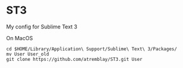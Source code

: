# ST3
My config for Sublime Text 3

On MacOS
```
cd $HOME/Library/Application\ Support/Sublime\ Text\ 3/Packages/
mv User User_old
git clone https://github.com/atremblay/ST3.git User
```
